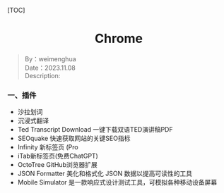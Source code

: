 [TOC]

<h1 align="center">Chrome</h1>

> By：weimenghua  
> Date：2023.11.08  
> Description:  



### 一、插件

- 沙拉划词
- 沉浸式翻译
- Ted Transcript Download 一键下载双语TED演讲稿PDF
- SEOquake 快速获取网站的关键SEO指标
- Infinity 新标签页 (Pro
- iTab新标签页(免费ChatGPT)
- OctoTree GitHub浏览器扩展
- JSON Formatter 美化和格式化 JSON 数据以提高可读性的工具
- Mobile Simulator 是一款响应式设计测试工具，可模拟各种移动设备屏幕